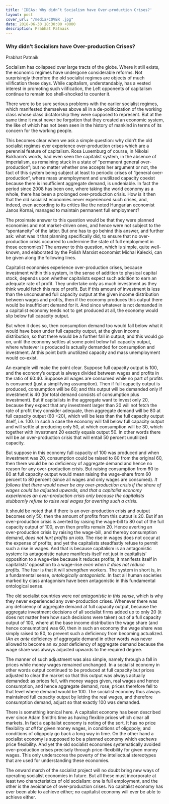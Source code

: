 ```yaml
---
title: 'IDEAs: Why didn’t Socialism have Over-production Crises?'
layout: post
cover_url: "/media/COVER .jpg"
date: 2018-06-30 18:30:00 +0000
description: Prabhat Patnaik
---
```

### Why didn’t Socialism have Over-production Crises?

Prabhat Patnaik

Socialism has collapsed over large tracts of the globe. Where it still exists, the economic regimes have undergone considerable reforms. Not surprisingly therefore the old socialist regimes are objects of much vilification these days. While capitalism, understandably, has a vested interest in promoting such vilification, the Left opponents of capitalism continue to remain too shell-shocked to counter it.

There were to be sure serious problems with the earlier socialist regimes, which manifested themselves above all in a de-politicization of the working class whose class dictatorship they were supposed to represent. But at the same time it must never be forgotten that they created an economic system, the like of which has not been seen in the history of mankind in terms of its concern for the working people.

This becomes clear when we ask a simple question: why didn’t the old socialist regimes ever experience over-production crises which are a perennial feature of capitalism. Rosa Luxemburg of course, in Nikolai Bukharin’s words, had even seen the capitalist system, in the absence of imperialism, as remaining stuck in a state of “permanent general over-production”; but no matter whether one accepts her argument or not, the fact of this system being subject at least to periodic crises of “general over-production”, where mass unemployment and unutilized capacity coexist because there is insufficient aggregate demand, is undeniable. In fact the period since 2008 has been one, where taking the world economy as a whole, there has been a prolonged over-production crisis. How is it then that the old socialist economies never experienced such crises, and, indeed, even according to its critics like the noted Hungarian economist Janos Kornai, managed to maintain permanent full employment?

The proximate answer to this question would be that they were planned economies and not market-driven ones, and hence were not subject to the “spontaneity” of the latter. But one has to go behind this answer, and further ask: what was it that planning specifically did, to ensure that no over-production crisis occurred to undermine the state of full employment in those economies? The answer to this question, which is simple, quite well-known, and elaborated by the Polish Marxist economist Michal Kalecki, can be given along the following lines.

Capitalist economies experience over-production crises, because investment within this system, in the sense of addition to physical capital stock, depends upon whether capitalists expect such addition to earn an adequate rate of profit. They undertake only as much investment as they think would fetch this rate of profit. But if this amount of investment is less than the unconsumed full capacity output at the given income distribution between wages and profits, then if the economy produces this output there would be insufficient demand for it. And since whatever is not demanded in a capitalist economy tends not to get produced at all, the economy would slip below full capacity output.

But when it does so, then consumption demand too would fall below what it would have been under full capacity output, at the given income distribution, so that there would be a further fall in output; and this would go on, until the economy settles at some point below full capacity output, where whatever is produced is actually demanded for consumption and investment. At this point both unutilized capacity and mass unemployment would co-exist.

An example will make the point clear. Suppose full capacity output is 100, and the economy’s output is always divided between wages and profits in the ratio of 60:40. Suppose all wages are consumed while no part of profits is consumed (just a simplifying assumption). Then if full capacity output is produced, consumption will be 60; and this output will be demanded only if investment is 40 (for total demand consists of consumption plus investment). But if capitalists in the aggregate want to invest only 20, because they expect that any investment larger than 20 will not fetch the rate of profit they consider adequate, then aggregate demand will be 80 at full capacity output (60 +20), which will be less than the full capacity output itself, i.e. 100. In such a case the economy will fall below full capacity output and will settle at producing only 50, at which consumption will be 30, which together with investment 20 exactly equals output 50. In other words there will be an over-production crisis that will entail 50 percent unutilized capacity.

But suppose in this economy full capacity of 100 was produced and when investment was 20, consumption could be raised to 80 from the original 60, then there would be no deficiency of aggregate demand and hence no reason for any over-production crisis. But raising consumption from 60 to 80 at full capacity output would mean raising the wage-share from 60 percent to 80 percent (since all wages and only wages are consumed). _It follows that there would never be any over-production crisis if the share of wages could be adjusted upwards, and that a capitalist economy experiences an over-production crisis only because the capitalists stubbornly refuse to raise real wages for averting such a crisis._

It should be noted that if there is an over-production crisis and output becomes only 50, then the amount of profits from this output is 20. But if an over-production crisis is averted by raising the wage-bill to 80 out of the full capacity output of 100, even then profits remain 20. Hence averting an over-production crisis by raising the wage-bill, and thereby consumption demand, _does not hurt profits an iota._ The rise in wages does not occur at the expense of profits; and yet the capitalists steadfastly refuse to permit such a rise in wages. And that is because capitalism is an antagonistic system: its antagonistic nature manifests itself not just in capitalists’ opposition to a wage-rise because it reduces profits; it manifests itself in capitalists’ opposition to a wage-rise _even when it does not reduce profits._ The fear is that it will _strengthen_ workers. The system in short is, in a fundamental sense, _ontologically antagonistic_. In fact all human societies marked by class antagonism have been antagonistic in this fundamental ontological sense.

The old socialist countries were _not antagonistic in this sense_, which is why they never experienced any over-production crises. Whenever there was any deficiency of aggregate demand at full capacity output, because the aggregate investment decisions of all socialist firms added up to only 20 (it does not matter here how such decisions were taken) out of a full capacity output of 100, where at the base income distribution the wage share (and hence consumption) was 60, then in such an economy the wage share was simply raised to 80, to prevent such a deficiency from becoming actualized. (An _ex ante_ deficiency of aggregate demand in other words was never allowed to become an _ex post_ deficiency of aggregate demand because the wage share was always adjusted upwards to the required degree.

The manner of such adjustment was also simple, namely through a fall in prices while money wages remained unchanged. In a socialist economy in other words output continued to be produced at full capacity but prices adjusted to clear the market so that this output was always actually demanded: as prices fell, with money wages given, real wages and hence consumption, and hence aggregate demand, rose; prices therefore fell to that level where demand would be 100. The socialist economy thus always maintained full capacity output by letting the real wages, and therefore consumption demand, adjust so that exactly 100 was demanded.

There is something ironical here. A capitalist economy has been described ever since Adam Smith’s time as having flexible prices which clear all markets. In fact a capitalist economy is noting of the sort. It has no price flexibility _at all_ for given money wages, in conditions of oligopoly; and conditions of oligopoly go back a long way in time. On the other hand a socialist economy is supposed to be a planned economy which eschews price flexibility. And yet the old socialist economies systematically avoided over-production crises precisely through price-flexibility for given money wages. This only underscores the poverty of the intellectual stereotypes that are used for understanding these economies.

The onward march of the socialist project will no doubt bring new ways of operating socialist economies in future. But all these must incorporate at least two characteristics of old socialism: one is full employment, and the other is the avoidance of over-production crises. No capitalist economy has ever been able to achieve either; no capitalist economy will ever be able to achieve either.